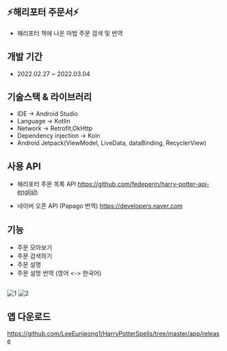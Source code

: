 ## ⚡해리포터  주문서⚡
- 해리포터 책에 나온 마법 주문 검색 및 번역 
## 개발 기간
- 2022.02.27 ~ 2022.03.04
## 기술스택 & 라이브러리
- IDE -> Android Studio
- Language -> Kotlin
- Network -> Retrofit,OkHttp
- Dependency injection -> Koin
- Android Jetpack(ViewModel, LiveData, dataBinding, RecyclerView)
## 사용 API
-  해리포터 주문 목록 API
https://github.com/fedeperin/harry-potter-api-english

- 네이버 오픈 API (Papago  번역)
https://developers.naver.com

## 기능 
- 주문 모아보기
- 주문 검색하기
- 주문 설명
- 주문 설명 번역 (영어 <-> 한국어)
##
 ![1](https://user-images.githubusercontent.com/38210019/156733920-c88d0992-64bc-4299-9998-1772f8aa9f66.gif) ![2](https://user-images.githubusercontent.com/38210019/156733924-c0d6cf91-ab7b-4b72-acba-300c58f61a0c.gif)

## 앱 다운로드
https://github.com/LeeEunjeong1/HarryPotterSpells/tree/master/app/release
